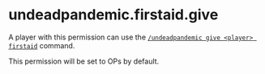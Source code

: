 # undeadpandemic.firstaid.give

A player with this permission can use the [`/undeadpandemic give <player> firstaid`](../commands/undeadpandemic/give/firstaid.md) command.

This permission will be set to OPs by default.
